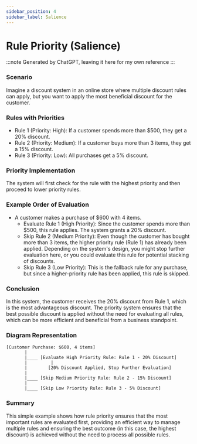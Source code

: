 ```yaml
---
sidebar_position: 4
sidebar_label: Salience 
---
```


# Rule Priority (Salience)
:::note
Generated by ChatGPT, leaving it here for my own reference
:::

### Scenario
Imagine a discount system in an online store where multiple discount rules can apply, but you want to apply the most beneficial discount for the customer.

### Rules with Priorities
- Rule 1 (Priority: High): If a customer spends more than $500, they get a 20% discount.
- Rule 2 (Priority: Medium): If a customer buys more than 3 items, they get a 15% discount.
- Rule 3 (Priority: Low): All purchases get a 5% discount.

### Priority Implementation
The system will first check for the rule with the highest priority and then proceed to lower priority rules.

### Example Order of Evaluation
- A customer makes a purchase of $600 with 4 items.
    - Evaluate Rule 1 (High Priority): Since the customer spends more than $500, this rule applies. The system grants a 20% discount.
    - Skip Rule 2 (Medium Priority): Even though the customer has bought more than 3 items, the higher priority rule (Rule 1) has already been applied. Depending on the system's design, you might stop further evaluation here, or you could evaluate this rule for potential stacking of discounts.
    - Skip Rule 3 (Low Priority): This is the fallback rule for any purchase, but since a higher-priority rule has been applied, this rule is skipped.

### Conclusion
In this system, the customer receives the 20% discount from Rule 1, which is the most advantageous discount. The priority system ensures that the best possible discount is applied without the need for evaluating all rules, which can be more efficient and beneficial from a business standpoint.

### Diagram Representation
```
[Customer Purchase: $600, 4 items]
       |
       |____ [Evaluate High Priority Rule: Rule 1 - 20% Discount]
       |         |
       |        [20% Discount Applied, Stop Further Evaluation]
       |
       |____ [Skip Medium Priority Rule: Rule 2 - 15% Discount]
       |
       |____ [Skip Low Priority Rule: Rule 3 - 5% Discount]

```

### Summary
This simple example shows how rule priority ensures that the most important rules are evaluated first, providing an efficient way to manage multiple rules and ensuring the best outcome (in this case, the highest discount) is achieved without the need to process all possible rules.
